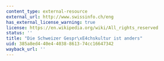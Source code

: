 ```yaml
---
content_type: external-resource
external_url: http://www.swissinfo.ch/eng
has_external_license_warning: true
license: https://en.wikipedia.org/wiki/All_rights_reserved
status: ''
title: "Die Schweizer Gespr\xE4chskultur ist anders"
uid: 385a8ed4-40e4-4038-8613-74cc16647342
wayback_url: ''
---
```

